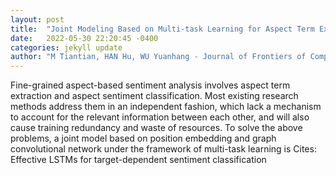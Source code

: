 ```yaml
---
layout: post
title:  "Joint Modeling Based on Multi-task Learning for Aspect Term Extraction and Sentiment Classification"
date:   2022-05-30 22:20:45 -0400
categories: jekyll update
author: "M Tiantian, HAN Hu, WU Yuanhang - Journal of Frontiers of Computer Science & Technology"
---
```

Fine-grained aspect-based sentiment analysis involves aspect term extraction and aspect sentiment classification. Most existing research methods address them in an independent fashion, which lack a mechanism to account for the relevant information between each other, and will also cause training redundancy and waste of resources. To solve the above problems, a joint model based on position embedding and graph convolutional network under the framework of multi-task learning is  Cites: Effective LSTMs for target-dependent sentiment classification